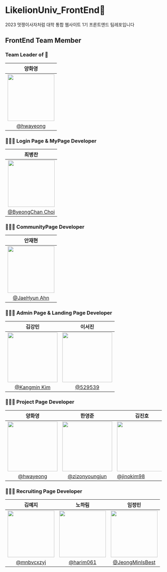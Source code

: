 # LikelionUniv_FrontEnd🦁

2023 멋쟁이사자처럼 대학 통합 웹사이트 1기 프론트앤드 팀레포입니다

## FrontEnd Team Member

### Team Leader of 🦁

| 양화영                                                                               |
|:---------------------------------------------------------------------------------:|
| <img width="150px" src="https://avatars.githubusercontent.com/u/110398814?v=4" /> |
| [@hwayeong](https://github.com/sanchaehwa)                                        |

### 🧑🏻‍💻 Login Page & MyPage Developer

| 최병찬                                                                              |
|:--------------------------------------------------------------------------------:|
| <img width="150px" src="https://avatars.githubusercontent.com/u/77400298?v=4" /> |
| [@ByeongChan Choi](https://github.com/chan-byeong)                               |

### 🧑🏻‍💻 CommunityPage Developer

| 안재현                                                                              |
|:--------------------------------------------------------------------------------:|
| <img width="150px" src="https://avatars.githubusercontent.com/u/97944429?v=4" /> |
| [@JaeHyun Ahn](https://github.com/JaeHyunGround)                                 |

### 🧑🏻‍💻 Admin Page & Landing Page Developer

| 김강민                                                                              | 이서진                                                                               |
|:--------------------------------------------------------------------------------:|:---------------------------------------------------------------------------------:|
| <img width="160px" src="https://avatars.githubusercontent.com/u/93486282?v=4" /> | <img width="160px" src="https://avatars.githubusercontent.com/u/102040717?v=4" /> |
| [@Kangmin Kim](https://github.com/WithKKM)                                       | [@529539](https://github.com/529539)                                              |

### 🧑🏻‍💻 Project Page Developer

| 양화영                                                                               | 한영준                                                                              | 김진호                                                                              |
|:---------------------------------------------------------------------------------:|:--------------------------------------------------------------------------------:| -------------------------------------------------------------------------------- |
| <img width="160px" src="https://avatars.githubusercontent.com/u/110398814?v=4" /> | <img width="160px" src="https://avatars.githubusercontent.com/u/86956991?v=4" /> | <img width="160px" src="https://avatars.githubusercontent.com/u/81083461?v=4" /> |
| [@hwayeong](https://github.com/sanchaehwa)                                        | [@zizonyoungjun](https://github.com/zizonyoungjun)                               | [@jinokim98](https://github.com/jinhokim98)                                      |

### 🧑🏻‍💻 Recruiting Page Developer

| 김예지                                                                               | 노하림                                                                              | 임정민                                                                               |
|:---------------------------------------------------------------------------------:|:--------------------------------------------------------------------------------:|:---------------------------------------------------------------------------------:|
| <img width="150px" src="https://avatars.githubusercontent.com/u/101444425?v=4" /> | <img width="150px" src="https://avatars.githubusercontent.com/u/90364684?v=4" /> | <img width="150px" src="https://avatars.githubusercontent.com/u/105098123?v=4" /> |
| [@mnbvcxzyj](https://github.com/mnbvcxzyj)                                        | [@harim061](https://github.com/harim061)                                         | [@JeongMinIsBest](https://github.com/JeongMinIsBest)                              |
